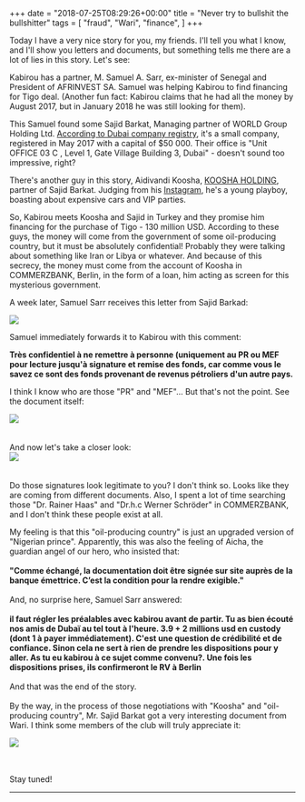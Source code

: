 +++
date = "2018-07-25T08:29:26+00:00"
title = "Never try to bullshit the bullshitter"
tags = [
    "fraud",
    "Wari",
    "finance",
]
+++

Today I have a very nice story for you, my friends. I'll tell you what I know, and I'll show you letters and documents, but something tells me there are a lot of lies in this story. Let's see:
<!--more-->

Kabirou has a partner, M. Samuel A. Sarr, ex-minister of Senegal and President of AFRINVEST SA. Samuel was helping Kabirou to find financing for Tigo deal. (Another fun fact: Kabirou claims that he had all the money by August 2017, but in January 2018 he was still looking for them).

This Samuel found some Sajid Barkat, Managing partner of  WORLD Group Holding Ltd. [According to Dubai company registry](https://www.difc.ae/public-register/world-group-holding-limited), it's a small company, registered in May 2017 with a capital of $50 000. Their office is "Unit OFFICE 03 C , Level 1, Gate Village Building 3, Dubai" - doesn't sound too impressive, right?

There's another guy in this story, Aidivandi Koosha, [KOOSHA HOLDING](https://kooshaholding.com), partner of Sajid Barkat. Judging from his [Instagram](https://www.instagram.com/koosha_bakhtiari/), he's a young playboy, boasting about expensive cars and VIP parties.

So, Kabirou meets Koosha and Sajid in Turkey and they promise him financing for the purchase of Tigo - 130 million USD. According to these guys, the money will come from the government of some oil-producing country, but it must be absolutely confidential! Probably they were talking about something like Iran or Libya or whatever. And because of this secrecy, the money must come from the account of Koosha in COMMERZBANK, Berlin, in the form of a loan, him acting as screen for this mysterious government.

A week later, Samuel Sarr receives this letter from Sajid Barkad:
<div class="container" style="width:auto">
  <a target="blank" href="https://res.cloudinary.com/vincentstradic/image/upload/v1524492521/posteight/p_eight_1.jpg">
    <img src="https://res.cloudinary.com/vincentstradic/image/upload/v1524492521/posteight/p_eight_1.jpg" style="max-width:100%">
  </a>
</div>

Samuel immediately forwards it to Kabirou with this comment:

**Très confidentiel à ne remettre à personne (uniquement au PR ou MEF pour lecture jusqu'à signature et remise des fonds, car comme vous le savez ce sont des fonds provenant de revenus pétroliers d'un autre pays.**

I think I know who are those "PR" and "MEF"... But that's not the point. See the document itself:
<div class="container" style="width:auto">
  <a target="blank" href="https://res.cloudinary.com/vincentstradic/image/upload/v1524492521/posteight/p_eight_2.jpg">
    <img src="https://res.cloudinary.com/vincentstradic/image/upload/v1524492521/posteight/p_eight_2.jpg" style="max-width:100%">
  </a>
</div>
<br></br>
And now let's take a closer look:
<div class="container" style="width:auto">
  <a target="blank" href="https://res.cloudinary.com/vincentstradic/image/upload/v1524492521/posteight/p_eight_3.jpg">
    <img src="https://res.cloudinary.com/vincentstradic/image/upload/v1524492521/posteight/p_eight_3.jpg" style="max-width:100%">
  </a>
</div>
<br></br>
Do those signatures look legitimate to you? I don't think so. Looks like they are coming from different documents. Also, I spent a lot of time searching those "Dr. Rainer Haas" and "Dr.h.c Werner Schröder" in COMMERZBANK, and I don't think these people exist at all.

My feeling is that this "oil-producing country" is just an upgraded version of "Nigerian prince". Apparently, this was also the feeling of Aicha, the guardian angel of our hero, who insisted that:
<br></br>
**"Comme échangé, la documentation doit être signée sur site auprès de la banque émettrice. C’est la condition pour la rendre exigible."**
<br></br>
And, no surprise here, Samuel Sarr answered:
<br></br>
**il faut régler les préalables avec kabirou avant de partir.  Tu as bien écouté nos amis de Dubaï au tel tout à l'heure.  3.9 + 2 millions  usd en custody (dont 1 à payer immédiatement). C'est une question de crédibilité et de confiance. Sinon cela ne sert à rien de prendre les dispositions pour y aller. As tu eu kabirou à ce sujet comme convenu?.  Une fois les dispositions prises, ils confirmeront le RV à Berlin**
<br></br>
And that was the end of the story.
<br></br>
By the way, in the process of those negotiations with "Koosha" and "oil-producing country", Mr. Sajid Barkat got a very interesting document from Wari. I think some members of the club will truly appreciate it:
<div class="container" style="width:auto">
  <a target="blank" href="https://res.cloudinary.com/vincentstradic/image/upload/v1524492522/posteight/p_eight_4.jpg">
    <img src="https://res.cloudinary.com/vincentstradic/image/upload/v1524492522/posteight/p_eight_4.jpg" style="max-width:100%">
  </a>
</div>

<br></br>
Stay tuned!
<hr>
